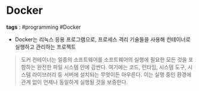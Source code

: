 # Docker
**tags** : #programming  #Docker 

- Docker는 리눅스 응용 프로그램으로, 프로세스 격리 기술들을 사용해 컨테이너로 실행하고 관리하는 프로젝트

> 도커 컨테이너는 일종의 소프트웨어를 소프트웨어의 실행에 필요한 모든 것을 포함하는 완전한 파일 시스템 안에 감싼다. 여기에는 코드, 런타임, 시스템 도구, 시스템 라이브러리 등 서버에 설치되는 무엇이든 아우른다. 이는 실행 중인 환경에 관계 없이 언제나 동일하게 실행될 것을 보증한다.
